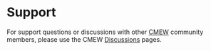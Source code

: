 [(C) Crown Copyright 2025, Met Office.]: #
[The LICENSE.md file contains full licensing details.]: #


# Support
For support questions or discussions with other [CMEW](https://github.com/MetOffice/CMEW)
community members, please use the
CMEW [Discussions](https://github.com/MetOffice/CMEW/discussions) pages.
